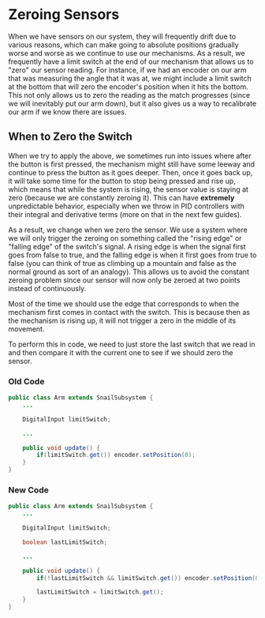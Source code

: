 # Zeroing Sensors

When we have sensors on our system, they will frequently drift due to various reasons, which can make going to absolute positions gradually worse and worse as we continue to use our mechanisms. As a result, we frequently have a limit switch at the end of our mechanism that allows us to "zero" our sensor reading. For instance, if we had an encoder on our arm that was measuring the angle that it was at, we might include a limit switch at the bottom that will zero the encoder's position when it hits the bottom. This not only allows us to zero the reading as the match progresses (since we will inevitably put our arm down), but it also gives us a way to recalibrate our arm if we know there are issues.

## When to Zero the Switch

When we try to apply the above, we sometimes run into issues where after the button is first pressed, the mechanism might still have some leeway and continue to press the button as it goes deeper. Then, once it goes back up, it will take some time for the button to stop being pressed and rise up, which means that while the system is rising, the sensor value is staying at zero (because we are constantly zeroing it). This can have **extremely** unpredictable behavior, especially when we throw in PID controllers with their integral and derivative terms (more on that in the next few guides).

As a result, we change when we zero the sensor. We use a system where we will only trigger the zeroing on something called the "rising edge" or "falling edge" of the switch's signal. A rising edge is when the signal first goes from false to true, and the falling edge is when it first goes from true to false (you can think of true as climbing up a mountain and false as the normal ground as sort of an analogy). This allows us to avoid the constant zeroing problem since our sensor will now only be zeroed at two points instead of continuously.

Most of the time we should use the edge that corresponds to when the mechanism first comes in contact with the switch. This is because then as the mechanism is rising up, it will not trigger a zero in the middle of its movement.

To perform this in code, we need to just store the last switch that we read in and then compare it with the current one to see if we should zero the sensor.

### Old Code

```java
public class Arm extends SnailSubsystem {
    ...

    DigitalInput limitSwitch;

    ...

    public void update() {
        if(limitSwitch.get()) encoder.setPosition(0);
    }
}
```

### New Code

```java
public class Arm extends SnailSubsystem {
    ...

    DigitalInput limitSwitch;

    boolean lastLimitSwitch;

    ...

    public void update() {
        if(!lastLimitSwitch && limitSwitch.get()) encoder.setPosition(0); // rising edge

        lastLimitSwitch = limitSwitch.get();
    }
}
```
